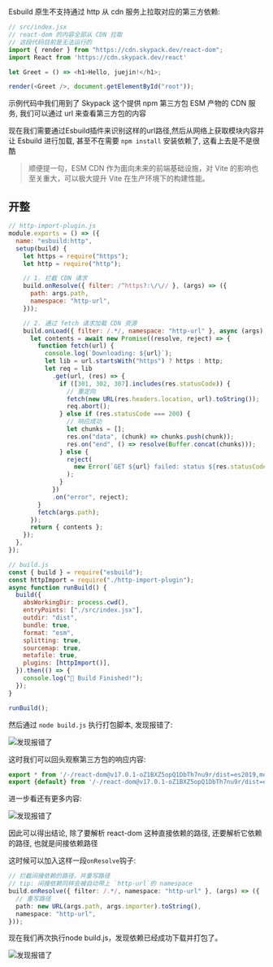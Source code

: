 #

Esbuild 原生不支持通过 http 从 cdn 服务上拉取对应的第三方依赖:

```ts
// src/index.jsx
// react-dom 的内容全部从 CDN 拉取
// 这段代码目前是无法运行的
import { render } from "https://cdn.skypack.dev/react-dom";
import React from 'https://cdn.skypack.dev/react'

let Greet = () => <h1>Hello, juejin!</h1>;

render(<Greet />, document.getElementById("root"));
```

示例代码中我们用到了 Skypack 这个提供 npm 第三方包 ESM 产物的 CDN 服务, 我们可以通过 url 来查看第三方包的内容

现在我们需要通过Esbuild插件来识别这样的url路径,然后从网络上获取模块内容并让 Esbuild 进行加载, 甚至不在需要 `npm install` 安装依赖了,
这看上去是不是很酷

> 顺便提一句，ESM CDN 作为面向未来的前端基础设施，对 Vite 的影响也至关重大，可以极大提升 Vite 在生产环境下的构建性能。

## 开整

```js
// http-import-plugin.js
module.exports = () => ({
  name: "esbuild:http",
  setup(build) {
    let https = require("https");
    let http = require("http");

    // 1. 拦截 CDN 请求
    build.onResolve({ filter: /^https?:\/\// }, (args) => ({
      path: args.path,
      namespace: "http-url",
    }));

    // 2. 通过 fetch 请求加载 CDN 资源
    build.onLoad({ filter: /.*/, namespace: "http-url" }, async (args) => {
      let contents = await new Promise((resolve, reject) => {
        function fetch(url) {
          console.log(`Downloading: ${url}`);
          let lib = url.startsWith("https") ? https : http;
          let req = lib
            .get(url, (res) => {
              if ([301, 302, 307].includes(res.statusCode)) {
                // 重定向
                fetch(new URL(res.headers.location, url).toString());
                req.abort();
              } else if (res.statusCode === 200) {
                // 响应成功
                let chunks = [];
                res.on("data", (chunk) => chunks.push(chunk));
                res.on("end", () => resolve(Buffer.concat(chunks)));
              } else {
                reject(
                  new Error(`GET ${url} failed: status ${res.statusCode}`)
                );
              }
            })
            .on("error", reject);
        }
        fetch(args.path);
      });
      return { contents };
    });
  },
});
```

```js
// build.js
const { build } = require("esbuild");
const httpImport = require("./http-import-plugin");
async function runBuild() {
  build({
    absWorkingDir: process.cwd(),
    entryPoints: ["./src/index.jsx"],
    outdir: "dist",
    bundle: true,
    format: "esm",
    splitting: true,
    sourcemap: true,
    metafile: true,
    plugins: [httpImport()],
  }).then(() => {
    console.log("🚀 Build Finished!");
  });
}

runBuild();
```

然后通过 `node build.js` 执行打包脚本, 发现报错了:

![发现报错了](https://phsdevoss.eheren.com/pcloud/phs3.0/test/Snipaste_2023-04-17_14-35-42.jpg)

这时我们可以回头观察第三方包的响应内容:

```js
export * from '/-/react-dom@v17.0.1-oZ1BXZ5opQ1DbTh7nu9r/dist=es2019,mode=imports/optimized/react-dom.js';
export {default} from '/-/react-dom@v17.0.1-oZ1BXZ5opQ1DbTh7nu9r/dist=es2019,mode=imports/optimized/react-dom.js';
```

进一步看还有更多内容:

![发现报错了](https://phsdevoss.eheren.com/pcloud/phs3.0/test/Snipaste_2023-04-18_09-58-06.jpg)

因此可以得出结论, 除了要解析 react-dom 这种直接依赖的路径, 还要解析它依赖的路径, 也就是间接依赖路径

这时候可以加入这样一段`onResolve`钩子:

```ts
// 拦截间接依赖的路径，并重写路径
// tip: 间接依赖同样会被自动带上 `http-url`的 namespace
build.onResolve({ filter: /.*/, namespace: "http-url" }, (args) => ({
  // 重写路径
  path: new URL(args.path, args.importer).toString(),
  namespace: "http-url",
}));
```

现在我们再次执行node build.js，发现依赖已经成功下载并打包了。

![发现报错了](https://phsdevoss.eheren.com/pcloud/phs3.0/test/Snipaste_2023-04-18_10-01-29.jpg)
